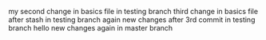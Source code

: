 my second change in basics file in testing branch
third change in basics file after stash in testing branch
again new changes after 3rd commit in testing branch
hello new changes again in master branch

